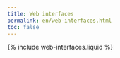 ```yaml
---
title: Web interfaces
permalink: en/web-interfaces.html
toc: false
---
```


{% include web-interfaces.liquid %}
